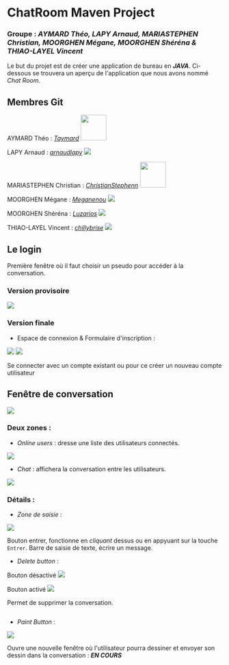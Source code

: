 # ChatRoom Maven Project
### Groupe : _AYMARD Théo, LAPY Arnaud, MARIASTEPHEN Christian, MOORGHEN Mégane, MOORGHEN Shéréna & THIAO-LAYEL Vincent_

Le but du projet est de créer une application de bureau en **_JAVA_**. Ci-dessous se trouvera un aperçu de l'application que nous avons nommé _Chat Room_.

## Membres Git

AYMARD Théo : [_Taymard_](https://github.com/Taymard/) <img src="https://user-images.githubusercontent.com/63911484/85231851-db42b780-b3fa-11ea-9e89-467bf5726088.png" width="60" height="60">

LAPY Arnaud : [_arnaudlapy_](https://github.com/arnaudlapy/) <img src="https://user-images.githubusercontent.com/63911484/85231845-d978f400-b3fa-11ea-8d27-8d194b1e05df.png">

MARIASTEPHEN Christian : [_ChristianStephenn_](https://github.com/ChristianStephenn/) <img src="https://user-images.githubusercontent.com/63911484/85231847-da118a80-b3fa-11ea-89de-a791e4eb352d.png" width="60" height="60">

MOORGHEN Mégane : [_Meganenou_](https://github.com/Meganenou/) <img src="https://user-images.githubusercontent.com/63911484/85231848-daaa2100-b3fa-11ea-9ab5-072d2b71676b.png">

MOORGHEN Shéréna : [_Luzarios_](https://github.com/Luzarios/) <img src="https://user-images.githubusercontent.com/63911484/85231850-daaa2100-b3fa-11ea-80dc-5836774c4780.png">

THIAO-LAYEL Vincent : [_chillybrise_](https://github.com/chillybrise/) <img src="https://user-images.githubusercontent.com/63911484/85231852-db42b780-b3fa-11ea-8696-81cb96637bcb.png">

## Le login
Première fenêtre où il faut choisir un pseudo pour accéder à la conversation.
### Version provisoire
<img src="https://user-images.githubusercontent.com/63911484/85234340-fb7b7200-b40c-11ea-81ba-a7a3be07634d.png">

### Version finale
* Espace de connexion & Formulaire d'inscription :
<img src="https://user-images.githubusercontent.com/63911484/85234418-7a70aa80-b40d-11ea-95c7-bda24df0a1b8.png">
<img src="https://user-images.githubusercontent.com/63911484/85234440-9ecc8700-b40d-11ea-8dca-194c9fdcf625.png">

Se connecter avec un compte existant ou pour ce créer un nouveau compte utilisateur

## Fenêtre de conversation

<img src="https://user-images.githubusercontent.com/63911484/85234479-f66af280-b40d-11ea-9fb0-c27486a80614.png">

### Deux zones :
* _Online users_ : dresse une liste des utilisateurs connectés.

<img src="https://user-images.githubusercontent.com/63911484/85234544-53ff3f00-b40e-11ea-9d6c-de41391e912d.png">

* _Chat_ : affichera la conversation entre les utilisateurs.

<img src="https://user-images.githubusercontent.com/63911484/85234577-8c9f1880-b40e-11ea-8dae-2d8a7a247c0c.png">

### Détails :
* _Zone de saisie_ :

<img src="https://user-images.githubusercontent.com/63911484/85234681-544c0a00-b40f-11ea-90d7-9e831da71c29.png">

Bouton entrer, fonctionne en _cliquant_ dessus ou en appyuant sur la touche `Entrer`.
Barre de saisie de texte, écrire un message.

* _Delete button_ :

Bouton désactivé
<img src="https://user-images.githubusercontent.com/63911484/85233739-ff0cfa00-b408-11ea-8dd7-784542ba0f86.png">

Bouton activé
<img src="https://user-images.githubusercontent.com/63911484/85233915-4647ba80-b40a-11ea-9781-dc40f0e8783f.png">

Permet de supprimer la conversation.

<img scr="https://user-images.githubusercontent.com/63911484/85234340-fb7b7200-b40c-11ea-81ba-a7a3be07634d.png">

* _Paint Button_ :

<img src="https://user-images.githubusercontent.com/63911484/85234385-50b78380-b40d-11ea-86d2-83882767880a.png">

Ouvre une nouvelle fenêtre où l'utilisateur pourra dessiner et envoyer son dessin dans la conversation : **_EN COURS_**
